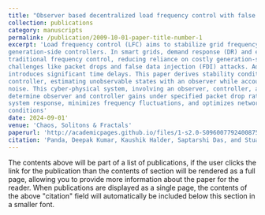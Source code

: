```yaml
---
title: "Observer based decentralized load frequency control with false data injection attack for specified network quality and delay"
collection: publications
category: manuscripts
permalink: /publication/2009-10-01-paper-title-number-1
excerpt: 'Load frequency control (LFC) aims to stabilize grid frequency fluctuations by countering load disturbances with
generation-side controllers. In smart grids, demand response (DR) and electric vehicles (EV) offer alternatives to
traditional frequency control, reducing reliance on costly generation-side controllers. These decentralized controls, interconnected through a shared communication medium, form a cyber-physical system, vulnerable to
challenges like packet drops and false data injection (FDI) attacks. Additionally, consumer participation in DR
introduces significant time delays. This paper derives stability conditions for LFC using a state feedback
controller, estimating unobservable states with an observer while accounting for bounded disturbances and
noise. This cyber-physical system, involving an observer, controller, and network, is modelled as an observerbased networked control system (NCS) using an asynchronous dynamical system (ADS) approach. The resulting switched system model is used to establish linear matrix inequality (LMI) criteria that ensure stability and
determine observer and controller gains under specified packet drop rates, disturbances, and noise. The methodology is tested on various configurations, demonstrating that decentralized EV with LFC and DR improves
system response, minimizes frequency fluctuations, and optimizes networked control bandwidth under given
conditions'
date: 2024-09-01'
venue: 'Chaos, Solitons & Fractals'
paperurl: 'http://academicpages.github.io/files/1-s2.0-S0960077924008750-main.pdf'
citation: 'Panda, Deepak Kumar, Kaushik Halder, Saptarshi Das, and Stuart Townley. "Observer based decentralized load frequency control with false data injection attack for specified network quality and delay." Chaos, Solitons & Fractals 186 (2024): 115323.'
---
```


The contents above will be part of a list of publications, if the user clicks the link for the publication than the contents of section will be rendered as a full page, allowing you to provide more information about the paper for the reader. When publications are displayed as a single page, the contents of the above "citation" field will automatically be included below this section in a smaller font.
